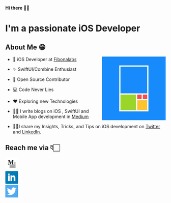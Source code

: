**Hi there** 👋🏻

# I'm a passionate iOS Developer

## About Me 😁
* 📱 iOS Developer at [Fibonalabs](https://www.fibonalabs.com) <a href="https://www.fibonalabs.com"><img align="right" src="https://github.com/shankarmadeshvaran/shankarmadeshvaran/blob/master/fibonalabs.png?raw=true"></a>

* ✨ SwiftUI/Combine Enthusiast

* 📖 Open Source Contributor

* 💻 Code Never Lies

* ♥️ Exploring new Technologies

* ✍🏻 I write blogs on iOS , SwiftUI and Mobile App development in [Medium](https://medium.com/@shankarmadeshvaran)

* 💁🏻I share my Insights, Tricks, and Tips on iOS development on  [Twitter](https://twitter.com/Shankar__am) and [LinkedIn](https://www.linkedin.com/in/shankar-mathesh).


## Reach me via 👇🏻

<p align='leading' >
  <a href="https://medium.com/@shankarmadeshvaran"><img height="40" src="https://github.com/shankarmadeshvaran/shankarmadeshvaran/blob/master/medium.png?raw=true"></a><br />
  <a href="https://www.linkedin.com/in/shankar-mathesh"><img height="40" src="https://github.com/rufat/rufat/blob/master/linkedin.png?raw=true"></a><br />
  <a href="https://twitter.com/Shankar__am"><img height="40" src="https://github.com/rufat/rufat/blob/master/twitter.png?raw=true"></a><br />
</p>

